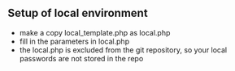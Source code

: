 ## Setup of local environment

 - make a copy local_template.php as local.php
 - fill in the parameters in local.php
 - the local.php is excluded from the git repository, so your local passwords are not 
   stored in the repo


